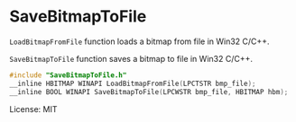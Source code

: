 # SaveBitmapToFile

`LoadBitmapFromFile` function loads a bitmap from file in Win32 C/C++.

`SaveBitmapToFile` function saves a bitmap to file in Win32 C/C++.

```c
#include "SaveBitmapToFile.h"
__inline HBITMAP WINAPI LoadBitmapFromFile(LPCTSTR bmp_file);
__inline BOOL WINAPI SaveBitmapToFile(LPCWSTR bmp_file, HBITMAP hbm);
```

License: MIT
